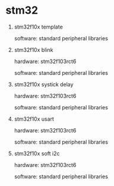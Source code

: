 # stm32

1. stm32f10x template

   software: standard peripheral libraries
   
2. stm32f10x blink

   hardware: stm32f103rct6

   software: standard peripheral libraries
   
3. stm32f10x systick delay

   hardware: stm32f103rct6

   software: standard peripheral libraries
   
4. stm32f10x usart

   hardware: stm32f103rct6

   software: standard peripheral libraries
   
5. stm32f10x soft i2c

   hardware: stm32f103rct6

   software: standard peripheral libraries
